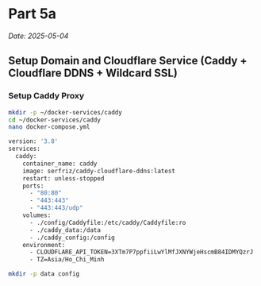 # Part 5a

*Date: 2025-05-04*

## Setup Domain and Cloudflare Service (Caddy + Cloudflare DDNS + Wildcard SSL)

### Setup Caddy Proxy

```bash
mkdir -p ~/docker-services/caddy
cd ~/docker-services/caddy
nano docker-compose.yml

version: '3.8'
services:
  caddy:
    container_name: caddy
    image: serfriz/caddy-cloudflare-ddns:latest
    restart: unless-stopped
    ports:
      - "80:80"
      - "443:443"
      - "443:443/udp"
    volumes:
      - ./config/Caddyfile:/etc/caddy/Caddyfile:ro
      - ./caddy_data:/data
      - ./caddy_config:/config
    environment:
      - CLOUDFLARE_API_TOKEN=3XTm7P7ppfiiLwYlMfJXNYWjeHscmB84IDMYQzrJ
      - TZ=Asia/Ho_Chi_Minh
```

```bash
mkdir -p data config
```
